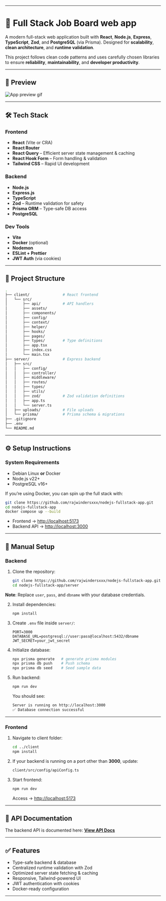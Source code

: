 
---

# 🚀 Full Stack Job Board web app

A modern full-stack web application built with **React**, **Node.js**, **Express**, **TypeScript**, **Zod**, and **PostgreSQL** (via Prisma). Designed for **scalability**, **clean architecture**, and **runtime validation**.

This project follows clean code patterns and uses carefully chosen libraries to ensure **reliability**, **maintainability**, and **developer productivity**.

---

## 📸 Preview

![App preview gif](sample/sample.gif)

---

## 🛠 Tech Stack

### **Frontend**

* **React** (Vite or CRA)
* **React Router**
* **React Query** – Efficient server state management & caching
* **React Hook Form** – Form handling & validation
* **Tailwind CSS** – Rapid UI development

### **Backend**

* **Node.js**
* **Express.js**
* **TypeScript**
* **Zod** – Runtime validation for safety
* **Prisma ORM** – Type-safe DB access
* **PostgreSQL**

### **Dev Tools**

* **Vite**
* **Docker** (optional)
* **Nodemon**
* **ESLint + Prettier**
* **JWT Auth** (via cookies)

---

## 📂 Project Structure

```bash
.
├── client/               # React frontend
│   └── src/
│       ├── api/          # API handlers
│       ├── assets/
│       ├── components/
│       ├── config/
│       ├── context/
│       ├── helper/
│       ├── hooks/
│       ├── pages/
│       ├── types/        # Type definitions
│       ├── app.tsx
│       ├── index.css
│       └── main.tsx
├── server/               # Express backend
│   ├── src/
│   │   ├── config/
│   │   ├── controller/
│   │   ├── middleware/
│   │   ├── routes/
│   │   ├── types/
│   │   ├── utils/
│   │   ├── zod/          # Zod validation definitions
│   │   ├── app.ts
│   │   └── server.ts
│   ├── uploads/          # File uploads
│   └── prisma/           # Prisma schema & migrations
├── .gitignore
├── .env
└── README.md
```

---

## ⚙️ Setup Instructions

### **System Requirements**

* Debian Linux **or** Docker
* Node.js v22+
* PostgreSQL v16+

If you’re using Docker, you can spin up the full stack with:

```bash
git clone https://github.com/rajwindersxxx/nodejs-fullstack-app.git
cd nodejs-fullstack-app
docker compose up --build
```

* Frontend → [http://localhost:5173](http://localhost:5173)
* Backend API → [http://localhost:3000](http://localhost:3000)

---

## 🔧 Manual Setup

### **Backend**

1. Clone the repository:

   ```bash
   git clone https://github.com/rajwindersxxx/nodejs-fullstack-app.git
   cd nodejs-fullstack-app/server
   ```

**Note**: Replace `user`, `pass`, and `dbname` with your database credentials.


2. Install dependencies:

   ```bash
   npm install
   ```

3. Create `.env` file inside `server/`:

   ```env
   PORT=3000
   DATABASE_URL=postgresql://user:pass@localhost:5432/dbname
   JWT_SECRET=your_jwt_secret
   ```

4. Initialize database:

   ```bash
   npx prisma generate   # generate prisma modules
   npx prisma db push    # Push schema
   npx prisma db seed    # Seed sample data
   ```

5. Run backend:

   ```bash
   npm run dev
   ```

   You should see:

   ```bash
   Server is running on http://localhost:3000
   ✅ Database connection successful
   ```

---

### **Frontend**

1. Navigate to client folder:

   ```bash
   cd ../client
   npm install
   ```

2. If your backend is running on a port other than **3000**, update:

   ```bash
   client/src/config/apiConfig.ts
   ```

3. Start frontend:

   ```bash
   npm run dev
   ```

   Access → [http://localhost:5173](http://localhost:5173)

---

## 📜 API Documentation

The backend API is documented here:
[**View API Docs**](https://documenter.getpostman.com/view/36192494/2sB3BDKBRG)

---

## ✅ Features

* Type-safe backend & database
* Centralized runtime validation with Zod
* Optimized server state fetching & caching
* Responsive, Tailwind-powered UI
* JWT authentication with cookies
* Docker-ready configuration

---

